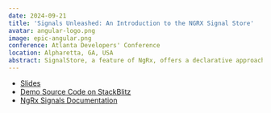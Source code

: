 ```yaml
---
date: 2024-09-21
title: 'Signals Unleashed: An Introduction to the NGRX Signal Store'
avatar: angular-logo.png
image: epic-angular.png
conference: Atlanta Developers' Conference
location: Alpharetta, GA, USA
abstract: SignalStore, a feature of NgRx, offers a declarative approach to managing application state, leveraging the power of Signals for a clear and maintainable codebase. It simplifies state management by allowing developers to define stores with a combination of features that can include state properties, computed signals, and methods. This talk will cover the basics of creating a SignalStore, and practical examples of how to integrate it into Angular projects for efficient state management. We will also explore the benefits of its lightweight architecture, which does not rely on RxJS, and how it can be extended with custom features to fit the unique needs of an application.
---
```


- [Slides](https://www.canva.com/design/DAGOOoAmGCI/2T5QESyZBJsELiq1MshzOA/edit?utm_content=DAGOOoAmGCI&utm_campaign=designshare&utm_medium=link2&utm_source=sharebutton)
- [Demo Source Code on StackBlitz](https://stackblitz.com/edit/stackblitz-starters-dpaevz?file=src%2Fdemo-shop%2Fdemo-cart-item.component.ts)
- [NgRx Signals Documentation](https://ngrx.io/guide/signals)
